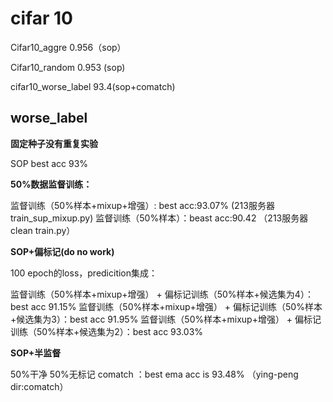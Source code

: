 # cifar 10

Cifar10_aggre 0.956（sop）

Cifar10_random 0.953 (sop)

cifar10_worse_label 93.4(sop+comatch)

## worse_label

**固定种子没有重复实验**

SOP best acc 93%

**50%数据监督训练：**

监督训练（50%样本+mixup+增强）: best acc:93.07% (213服务器 train_sup_mixup.py)
监督训练（50%样本）：beast acc:90.42 （213服务器 clean train.py）

**SOP+偏标记(do no work)**

100 epoch的loss，predicition集成：

监督训练（50%样本+mixup+增强） + 偏标记训练（50%样本+候选集为4）：best acc 91.15%
监督训练（50%样本+mixup+增强） + 偏标记训练（50%样本+候选集为3）：best acc 91.95%
监督训练（50%样本+mixup+增强） + 偏标记训练（50%样本+候选集为2）：best acc 93.03%

**SOP+半监督**

50%干净 50%无标记 comatch ：best ema acc is 93.48% （ying-peng dir:comatch）
